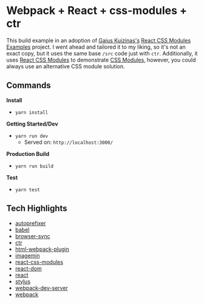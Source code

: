 # Webpack + React + css-modules + ctr

This build example in an adoption of [Gajus Kuizinas's](https://github.com/gajus) [React CSS Modules Examples](https://github.com/gajus/react-css-modules-examples) project. I went ahead and tailored it to my liking, so it's not an exact copy, but it uses the same base `/src` code just with `ctr`. Additionally, it uses [React CSS Modules](https://github.com/gajus/react-css-modules) to demonstrate [CSS Modules](https://github.com/css-modules/css-modules), however, you could always use an alternative CSS module solution.


## Commands

__Install__

+ `yarn install`

__Getting Started/Dev__

+ `yarn run dev`
    * Served on: `http://localhost:3000/`

__Production Build__

+ `yarn run build`

__Test__

+ `yarn test`


## Tech Highlights

+ [autoprefixer](https://github.com/postcss/autoprefixer)
+ [babel](https://babeljs.io/)
+ [browser-sync](https://www.browsersync.io/)
+ [ctr](https://ctr-lang.com)
+ [html-webpack-plugin](https://github.com/jantimon/html-webpack-plugin)
+ [imagemin](https://github.com/imagemin/imagemin)
+ [react-css-modules](https://github.com/gajus/react-css-modules)
+ [react-dom](https://facebook.github.io/react/docs/react-dom.html)
+ [react](https://facebook.github.io/react/)
+ [stylus](http://stylus-lang.com/)
+ [webpack-dev-server](https://webpack.js.org/configuration/dev-server/)
+ [webpack](https://webpack.js.org/)
